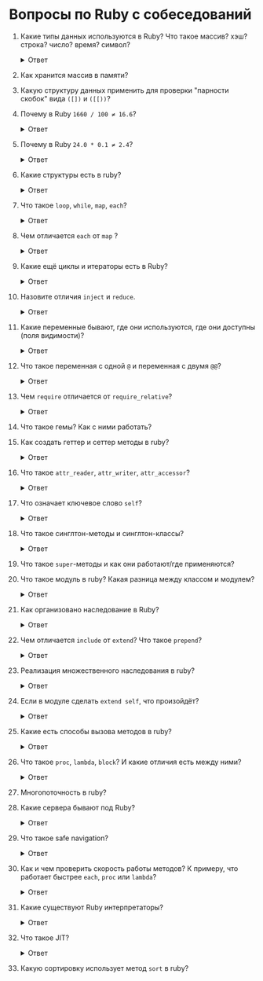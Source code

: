 # Вопросы по Ruby с собеседований

1. Какие типы данных используются в Ruby? Что такое массив? хэш? строка? число? время? символ?
    <details>
      <summary>Ответ</summary>

      #### Числа

      Числа (`Numeric`) в Ruby выглядят так:

      ``` rb
      5 # целое число Integer
      -12 # отрицательное целое число
      076 # восьмеричное число
      0b010 # двоичное число
      0x89 # шестнадцатиричное число
      4.5 # число с плавающей точкой Float
      2+3i # комплексное число Complex
      Rational(2, 3) # рациональная дробь ⅔ Rational
      ```

      #### Логический тип

      Логический (булевый) тип — это вариация на тему «да» или «нет». В Ruby он представлен двумя
      предопределёнными переменными `true` («истина» или «да») и `false` («ложь» или «нет»).
      Появляется логический тип в результате логических операций или вызова логических методов (обычно заканчиваются на знак вопроса `?`).

      Чаще всего логический тип возникает как результат сравнения.

      `true` возвращает любой объект, в т.ч. `0`, за исключением `false` и `nil` (`nil` — это символ пустоты).

      #### Массивы

      Разработчики Ruby решили не реализовывать особых классов для динамических массивов, списков, стеков и тому подобного.
      Они все это реализовали в массивах — структурах данных типа (или класса — в Ruby всё равно) `Array`.
      Сделано это путём добавления специальных методов; например, методы `.push` и `.pop` для стека.

      Особенности массивов в Ruby:

      * Нет ограничений (это общий принцип языка). Массивы могут быть сколь угодно длинными.
      * Динамичность: размер массива легко меняется.
      * Гетерогенность: один массив может хранить данные разных типов.
      * Библиотека итераторов на каждый случай жизни. Эта возможность позволяет не использовать циклы для обработки
      данных в массивах, а, следовательно, избегать множества ошибок, связанных с неосторожным обращением с циклами.
      Итераторы реализуются на высочайшем уровне.
      * Много других методов. Все элементарные задачи для массивов решаются вызовом нужного метода.

      ``` rb
      [1, 0, 740, 14, 25] # целочисленный массив

      ["a", "й", "6", 'Br', "Это массив строк"]

      [[1, 2], [3, 4]] # двумерный целочисленный массив; Матрица — это объект класса Matrix

      # Двумерный массив — это не матрица целых чисел
      ["1-й элемент смешанного массива", "7.343", [4, "вепрь"], [3, 67, 4326, 12, 3781357, 84221, "строка делает этот подмассив смешанным, но это не беда"]]

      array = ["Этот массив пойдёт в переменную array", "Як-цуп-цоп, парви каридулла"]
      ```

      #### Строки

      Стро́ки (`String`) — это ряды букв и других символов. В Ruby стро́ки используют наработки языка Perl.

      Стро́ки начинаются и заканчиваются `"` (программистскими кавычками) или `'` (машинописным апострофом).

      Чаще [принято](https://github.com/rubocop-hq/ruby-style-guide#consistent-string-literals) использовать одинарные кавычки. Однако в случае интерполяции и применении спецсимволов таких, как `\t`, `\n`, `'`используются двойные.

      Вот небольшой список их возможностей:
      * Нет ограничений. Длина строки́ может достигать поистине фантастических размеров.
      * Динамичность. Стро́ки можно расширять или уменьшать (для этого есть методы `+` и `[]`).
      * Любой объект преобразуется в строку (методы `.inspect` и `.to_s` есть у любого объекта).
      * Строка обладает обширной библиотекой методов, которые работают с правилами (это методы `.gsub`, `.match`,
      `.scan`, `.split`).
      * Конкатенация и интерполяция

      ``` rb
      '2' + '2' #=> "22" # конкатенация

      name = 'Вася'
      "Привет, #{name}!" #=> "Привет, Вася" # интерполяция
      ```

      #### Ассоциативные массивы

      Ассоциативные массивы (класс `Hash`) подобны массивам упорядоченных пар.

      Работают они подобно словарям: фигурная скобка символизирует боковой вид на открытую книгу, а стрелка `=>` покажет читателю связь каждой сущности с какой-то другой. Вторая фигурная скобка говорит, что пора закрывать книгу.

      Структурными элементами хеша являются ключи и соответствующие им значения.

      ``` rb
      hash = { "мама" => "мыла раму", 807 => "Это число улыбается!" }

      hash["мама"] #=> "мыла раму"
      hash["807"] #=> nil
      hash[807] #=> "Это число улыбается!"
      ```

      При использовании хешей в качестве аргументов метода возможна запись без фигурных скобок, а если в качестве ключа используются символы, то и без стрелок.

      ``` rb
      Wife.new(age: 18, bust: 90, waist: 60, hips: 90)
      ```

      Ассоциативные массивы оставляют возможность хранения данных разного типа только в ассоциативном виде.

      #### Диапазоны значений

      Чтобы было удобней получать подмассив или подстроку, был введён тип данных — диапазон (класс `Range`).

      Диапазон формируется тремя элементами: начало, конец и тип протяжённости (символ `..` или `...`).

      Начало и конец должны быть одного типа данных (одного класса) и быть перечислимыми, что значит, иметь метод `.succ` (succedent — «последующему»).

      Применение `..` подразумевает включение конечного элемента. Применение `...` исключает конечный элемент.

      Пример диапазонов:

      ``` rb
      "a".."z"
      "a"..."z" # то же, что и "a".."y"
      1..100
      1...100 # то же, что и 1..99
      ```

      Начиная с версии 2.6.0 вводится понятие бесконечного диапазона.

      Пример применения:

      ``` rb
      array[3..] # возвратит массив с элементами array, соответствующие индексом от 3-го до последнего
      ```

      #### Символы

      В Ruby есть особый класс `Symbol`. Синтаксически объекты этого класса обозначаются двоеточием.

      Например, `:a`, `:b`, `:symbol`.

      Символ похож на строку (`String`). Одно из главных отличий заключается в том, что у каждого символа есть только один экземпляр.

      Что это означает на практике? И в чём отличие от строки?

      Например, у нас есть такие объекты:

      ```rb
      a = "slovo"
      b = "slovo"
      c = "slovo"

      d = :slovo
      e = :slovo
      f = :slovo
      ```

      Дело в том, что в этом примере объекты `a`, `b` и `c` — это три разных объекта, они ссылаются на разные ячейки в памяти компьютера.

      А вот объекты `d`, `e` и `f` — это всё один объект. В этом легко убедиться:

      ```rb
      a.object_id #=> 47103948599080
      b.object_id #=> 47103948574540
      c.object_id #=> 47103948569400

      d.object_id #=> 1294428
      e.object_id #=> 1294428
      f.object_id #=> 1294428
      ```

      Символы часто используются в хэшах в качестве ключей. Одна из причин этого вытекает из свойств символов иметь лишь один экземпляр. Это позволяет экономить потребление памяти компьютера.

      Ещё одно свойство символов — статичность. Т.е. к ним нельзя применить методы, подобные `downcase` или `+`.

      И ещё одно важное применение символов, когда к ним применяется метод `to_proc`.

      ```rb
      downator = :downcase.to_proc
      downator.call('STROKA') #=> "stroka"
      ```

      Как это работает? Дело в том, что в переменной `downator` хранится блок `proc { |arg| arg.downcase }`

      На практике такое свойство часто применяют при операциях с массивами, например:

      ```rb
      ['STROKA', 'SLOVO'].map(&:downcase) #=> ["stroka", "slovo"]
      ```
    </details>

1. Как хранится массив в памяти?

1. Какую структуру данных применить для проверки "парности скобок" вида `([])` и `([[))`?

1. Почему в Ruby `1660 / 100 ≠ 16.6`?

    <details>
      <summary>Ответ</summary>
      Если все аргументы арифметического выражения целые числа, то результат будет целым, если хотя бы одно число с плавающей запятой, то результат будет числом с плавающей запятой.

      Таким образом, чтобы получить `16.6` нужно чтобы одно из чисел имело тип `Float`.

      https://stackoverflow.com/questions/5502761/why-is-division-in-ruby-returning-an-integer-instead-of-decimal-value
    </details>

1. Почему в Ruby `24.0 * 0.1 ≠ 2.4`?
    <details>
      <summary>Ответ</summary>
      Поскольку внутренне компьютеры используют формат (binary floating point), который не может точно представить число как 0.1, 0.2 или 0.3.

      Когда код компилируется или интерпретируется, ваш «0.1» уже округляется до ближайшего числа в этом формате, что приводит к небольшой ошибке округления даже до того, как произойдет вычисление.

      https://floating-point-gui.de/basic/

      https://github.com/rdp/ruby_tutorials_core/wiki/Ruby-Talk-FAQ#floats_imprecise

      https://en.wikipedia.org/wiki/Floating-point_arithmetic#Accuracy_problems
    </details>

1. Какие структуры есть в ruby?

    <details>
      <summary>Ответ</summary>
      Что такое struct, abstract, open struct
      Структуры в Руби следующие:

      * `struct`
      * `abstract`
      * `openstruct`

      Структуры позволяют так же работать с методами по примеру полного аналога класса.  Полностью заменяют классы и возможно даже немного удобнее их. Но все пишут что не надо заменять структуры на классы полностью, они могут быть хороши только в не больших размерах и объемах коллекций.

      struct и open struct это упрощенная форма создания классов, в котором мы указываем что должно быть передано в struct для вывода программы.

      * struct — принимает четкое кол-во параметров для вывода программы.

      ``` rb
      person = :name, :age

      p.name = "Karthik"
      p.age = 30

      puts "Hello, I am #{p.name}, age #{p.age}"
      ```

      либо

      ``` rb
      person =  :name, :age

      p =  "Karthik", 30

      puts "Hello, I am #{p.name}, age #{p.age}"
      ```

      OpenStruct — не ругается, если параметров передано больше чем есть.

      ``` rb
      require 'ostruct'

      p.name= "Karthik"
      p.age = 30

      puts "Hello, I am #{p.name}, age #{p.age}"
      ```
    </details>

1. Что такое `loop`, `while`, `map`, `each`?

    <details>
      <summary>Ответ</summary>

      `loop`, `while` — это управляющие конструкции, создающие циклы, повторение кода по условию/без условий.

      `each`, `map` — итераторы, перебирают все элементы у объекта (унаследованы от `Numerable`).

      Итераторы — это методы, которые принимают блоки и выполняют код в блоках для элементов коллекций (массивов, интервалов или хэшей).

      https://www.rubyguides.com/ruby-tutorial/loops/

      https://www.rubyguides.com/2018/10/ruby-map-method/

      http://rubycode.ru/ruby/osnovy/57-chislovye-iteratory.html

      http://queirozf.com/entries/ruby-map-each-collect-inject-reject-select-quick-reference
    </details>

1. Чем отличается `each` от `map` ?

    <details>
      <summary>Ответ</summary>

      `each` занимается просто перебором, `map` занимается перебором и конечным выводом измененного массива, также можно `map` вызвать с помощью bang-метода для изменения исходного массива.
    </details>

1. Какие ещё циклы и итераторы есть в Ruby?

    <details>
      <summary>Ответ</summary>

      Циклы `until`, `for`

      Итераторы `times`, `upto`, `downto`, `step`

      https://i-love-ruby.gitlab.io/#_loops
    </details>

1. Назовите отличия `inject` и `reduce`.

    <details>
      <summary>Ответ</summary>

      Это алиасы.
    </details>

1. Какие переменные бывают, где они используются, где они доступны (поля видимости)?

    <details>
      <summary>Ответ</summary>

      Локальные переменные `variable` — локальная переменная, она доступна только в той области видимости, где была определена.

      Переменные экземпляра класса `@variable` — доступны только в методах экземпляра класса, где они определены. При первом вызове возвращают `nil`.

      Глобальные переменные `$variable` — область видимости — вся программа (опасно использовать, т.к. потом сложно изменить, где и кто её поменял).

      Переменные класса `@@variable` — область видимости — класс в котором они определены и все экземпляры данного класса.

      http://rubycode.ru/ruby/osnovy/54-oblast-vidimosti-i-tipy-obektov.html
    </details>

1. Что такое переменная с одной `@` и переменная с двумя `@@`?

    <details>
      <summary>Ответ</summary>

      Переменные экземпляра класса `@variable` — начинаются с `@`. Переменные экземпляра класса доступны в методах экземпляра класса, где они определены.

      Переменные класса `@@variable` — начинаются с двух символов `@`. Их область видимости — класс в котором они определены и все экземпляры данного класса.
    </details>

1. Чем `require` отличается от `require_relative`?

    <details>
      <summary>Ответ</summary>

      С возможностью указания абсолютного пути и относительного `require` подключает файлы/гемы по относительному пути в строгом соответствии `./1/ruby.rb`, начиная с корня приложения `require_relative` подключает файлы без относительного пути и без указания разрешения файла, запускает прогу из той же директории, где лежит файл запуска `require_relative '1/ruby.rb'`.

      http://ruby.qkspace.com/ruby-require-require_relative
    </details>

1. Что такое гемы? Как с ними работать?

1. Как создать геттер и сеттер методы в ruby?

    <details>
      <summary>Ответ</summary>
      C помощью методов

      - `attr_reader`
      - `attr_writer`
      - `attr_accessor` — объединяет attr_reader и attr_writer

      ``` rb
      class Tovar
        # Метод для установки цены
        def price=(price)
          @price = price
        end

        def price
          @price
        end
      end
      ```

      http://rubyclub.blogspot.com/2012/10/ruby_15.html

      http://findnerd.com/list/view/How-to-create-getter-and-setter-methods-in-Ruby/13615/
    </details>

1. Что такое `attr_reader`, `attr_writer`, `attr_accessor`?

    <details>
      <summary>Ответ</summary>

      Все классы наследуют методы `Module`.

      `attr_reader`, `attr_writer`, `attr_accessor` являются его методами.

      Что делают эти методы внутри класса?

      `attr_reader` создаёт переменную экземпляра и метод-геттер, который возвращает её значение

      Эти записи эквивалентны:

      ```rb
      attr_reader :name

      def name
        @name
      end
      ```

      `attr_writer` создаёт метод-сеттер, позволяющий изменять переменную экземпляра.

      Эти записи эквивалентны:

      ```rb
      attr_writer :name

      def name=(name)
        @name = name
      end
      ```

      `attr_accessor` объединяет функционал `attr_reader` и `attr_writer`.

      http://ruby-doc.org/core-2.5.1/Module.html#method-i-attr_reader

      http://ruby-doc.org/core-2.5.1/Module.html#method-i-attr_writer

      http://ruby-doc.org/core-2.5.1/Module.html#method-i-attr_accessor
    </details>

1. Что означает ключевое слово `self`?

    <details>
      <summary>Ответ</summary>

      `self` относится к самому объекту, вызывает сам себя, без создания класса. Обычно применяется к методам внутри класса, чтобы можно вызвать без создания нового экземпляра класса.

      Так же можно сообщить что все методы будут `self`, делается с помощью `class << self`.
    </details>

1. Что такое синглтон-методы и синглтон-классы?

    <details>
      <summary>Ответ</summary>
      Синглтон-метод — метод, который может принадлежать только одному объекту. Это даёт возможность добавлять уникальное поведение отдельным объектам.

      ```rb
      cat = Animal.new
      dog = Animal.new

      def dog.barking
        'WOOF! WOOF!'
      end

      dog.barking
      # => "WOOF! WOOF!"
      dog.singleton_methods
      # => [:barking]

      cat.barking
      # => NoMethodError (undefined method `barking' for #<Animal:0x000055a12143df38>)
      cat.singleton_methods
      # => []
      ```

      Методы класса (`self`-методы) на самом деле тоже являются синглтон-методами класса `Class`.

      Таким образом, в Руби все методы принадлежат какому-то классу.

      Синглтон-класс — это анонимный класс, в котором размещаются синглтон-методы объекта.

      ```rb
      dog.singleton_class
      # => #<Class:#<Animal:0x000055a121433970>>

      dog.singleton_class.method_defined?(:barking)
      # => true

      cat.singleton_class.method_defined?(:barking)
      # => false
      ```

      Синглтон-класс встраивается в путь наследования и поиска метода интерпретатором Ruby.

      ```rb
      dog.singleton_class.superclass
      # => Animal
      ```

      Подробнее [тут](https://habr.com/ru/post/143990/)
    </details>

1. Что такое `super`-методы и как они работают/где применяются?

1. Что такое модуль в ruby? Какая разница между классом и модулем?

    <details>
      <summary>Ответ</summary>
      Модули в Руби похожи на классы в том, что они содержат набор методов, константы, другие модули и определения классов.

      Модули задаются как классы, только слово `module` используется вместо `class`.

      В отличие от классов создать объекты на основе модуля нельзя, модуль не может иметь подклассы. Вместо этого вы добавляете недостающую функциональность класса или отдельного объекта с помощью модуля.

      Модули — одиночки, нет иерархии и наследования.

      https://habr.com/post/49353/
    </details>

1. Как организовано наследование в Ruby?

    <details>
      <summary>Ответ</summary>

      Наследование в Ruby — прямое. У каждого класса может быть только один родительский класс.

      Синтаксический сахар:

      ``` rb
      class Animal
      end

      class Dog < Animal
      end
      ```

      В Ruby всё в конечном счёте принадлежит классу `BasicObject`.

      ``` rb
      str = "Я - строка"
      str.class #=> String
      str.class.superclass #=> Object
      str.class.superclass.superclass #=> BasicObject
      ```

      Однако в Ruby можно сымитировать множественное наследование с помощью модулей, подключая их при помощи include/extend.
    </details>

1. Чем отличается `include` от `extend`? Что такое `prepend`?

    <details>
      <summary>Ответ</summary>

      * `include` — необходимо создать экземпляр класса, чтобы задействовать логику модуля;
      * `extend` — позволяет включить дополнительное расширение или функциональность без создания экземпляра класса, непосредственно в используемом классе.

      https://habr.com/post/143483/

      https://inet777.ru/comments/8436/metod-module-prepend-v-ruby-2

      C помощью `prepend` методы модуля устанавливаются первоочередными при поиске метода в классе, в который включен модуль.
    </details>

1. Реализация множественного наследования в ruby?

    <details>
      <summary>Ответ</summary>

      Реализация возможна через модули с помощью подключения `include`/`extend`.
    </details>

1.  Если в модуле сделать `extend self`, что произойдёт?

    <details>
      <summary>Ответ</summary>

      Как указано выше, `extend` позволяет подключить методы модуля к классу без создания экземпляра.

      Для модуля `self` — это сам модуль.

      Поэтому добавление `extend self` позволит использовать инстанс-методы модуля в качестве его `self`-методов.

      Без `extend self`:

      ```rb
      module MyModule
        def my_method
          puts 'Hello!'
        end
      end

      MyModule.my_method

      # undefined method `my_method' for MyModule:Module (NoMethodError)
      ```

      После добавления:

      ```rb
      module MyModule
        extend self

        def my_method
          puts 'Hello!'
        end
      end

      MyModule.my_method

      # Hello!
      ```

      https://blog.bigbinary.com/2012/06/28/extend-self-in-ruby.html#so-how-does-extend-self-work
    </details>

1. Какие есть способы вызова методов в ruby?

    <details>
      <summary>Ответ</summary>

      * `.call` — не может вызвать методы без нового класса

      * `.send` — может вызвать методы без нового класса

      * `.eval` — не используется, так как очень медленный
      http://quabr.com/35400337/ruby-send-vs-call-method
    </details>

1. Что такое `proc`, `lambda`, `block`? И какие отличия есть между ними?

    <details>
      <summary>Ответ</summary>
      Это анонимные функции, которые представляют из себя блоки.

      `lambda` требует чтобы кол-во аргументов в блоке, соответствовало преданным в блок, так же `lambda` возвращает значение без блока, можно вызвать на переменной метод `call` и передать к примеру `return 'any'`, `lambda` выведет.

      `proc` не требует и может работать без передачи аргументов, но не может вызваться методом `call` и вернуть переданное значение методом `return`.

      `block` это кусочек ruby кода, который заключен в фигурные скобки и блок выполняется для каждого массива значений.
    </details>

1. Многопоточность в ruby?

1. Какие сервера бывают под Ruby?

    <details>
      <summary>Ответ</summary>

      https://www.8host.com/blog/kratkij-obzor-veb-serverov-dlya-prilozhenij-ruby/

      * WeBrick
      * Phusion Passenger
      * Puma
      * Thin
      * Unicorn
      * Iodine
    </details>

1. Что такое safe navigation?

    <details>
      <summary>Ответ</summary>

      В новом синтаксисе выражение из примеров можно записать так:

      `image = user&.profile&.thumbnails&.large`

      Оператор применяется для сокращения выражений, где выполняется проверка существования объекта и
      затем обращение к методу объекта только в случае положительной проверки:

      `obj.nil? && obj.some_method`

      Вместе с лаконичным видом такая реализация дает быструю проверку на `nil`,
      так как изменения реализованы на уровне парсера и ruby-код в проверках не участвует.
      После того, как встретился `nil`, дальнейшее выполнение цепочки прерывается.
      Проверка выполняется именно на `nil`, а не на логическое условие,
      поэтому если результатом окажется `false`, то выполнение будет успешно продолжено по цепочке дальше.

      Если в метод передаются аргументы, то, в отличие от `try`,
      они вычисляются только в том случае, если объект существует и метод реально вызывается.
      Например, для ActiveSupport в выражении `obj.try(:foo, bar())` всегда будет выполняться `bar()`,
      даже если `obj` не существует. Но в выражении `obj&.foo(bar())`,
      аргумент `bar()` будет вычислен только тогда, когда `obj` не равен `nil`.

      http://mitrev.net/ruby/2015/11/13/the-operator-in-ruby/

      https://www.competa.com/blog/ruby-safe-navigation-operator-methods/

      https://habr.com/ru/company/truevds/blog/271301/

      https://medium.com/@CohenCarlisle/why-you-shouldnt-be-using-rails-try-for-nil-safe-navigation-in-ruby-d3123a3965ac
    </details>

1. Как и чем проверить скорость работы методов? К примеру, что работает быстрее `each`, `proc` или `lambda`?
    <details>
      <summary>Ответ</summary>

      Существуют гемы для сравнения скорости работы методов, например, `benchmark-ips`.

      С учётом особенностей синтаксиса гема пишется код, в котором тестируются выбранные методы. При запуске программа тестируют производительность методов с указанием разницы в процентах.
      https://github.com/evanphx/benchmark-ips
    </details>

1. Какие существуют Ruby интерпретаторы?
    <details>
      <summary>Ответ</summary>

      * CRuby
      * MRI
      * JRuby (MRi на базе JVM)
      * Rubinius (реализация многопоточности на самом Ruby, достаточно успешная, но не без сайдэффектов)
      * TruffleRuby

      https://habr.com/ru/post/337100/
    </details>

1. Что такое JIT?
    <details>
      <summary>Ответ</summary>
      Just-In-Time (JIT) компиллятор оптимизирует, часто вызываемые методы. Таким образом, они будут запускаться быстрее в последующих вызовых. Главная цель JIT - это пропуск нескольких или всех шагов интерпретации.

      https://blog.heroku.com/ruby-just-in-time-compilation
      https://ru.wikipedia.org/wiki/JIT-%D0%BA%D0%BE%D0%BC%D0%BF%D0%B8%D0%BB%D1%8F%D1%86%D0%B8%D1%8F
      https://www.youtube.com/watch?v=AJIAMT7ilHw
    </details>

1. Какую сортировку использует метод `sort` в ruby?
